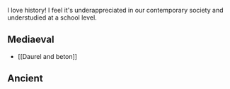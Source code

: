 I love history! I feel it's underappreciated in our contemporary society and understudied at a school level.

## Mediaeval 
- [[Daurel and beton]]

## Ancient
